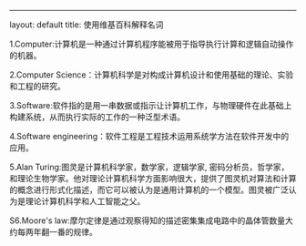 ---
layout: default
title: 使用维基百科解释名词

1.Computer:计算机是一种通过计算机程序能被用于指导执行计算和逻辑自动操作的机器。

2.Computer Science：计算机科学是对构成计算机设计和使用基础的理论、实验和工程的研究。

3.Software:软件指的是用一串数据或指示让计算机工作，与物理硬件在此基础上构建系统，从而执行实际的工作的一种泛型术语。

4.Software engineering：软件工程是工程技术运用系统学方法在软件开发中的应用。

5.Alan Turing:图灵是计算机科学家，数学家，逻辑学家, 密码分析员，哲学家，和理论生物学家。他对理论计算机科学方面影响很大，提供了图灵机对算法和计算的概念进行形式化描述，而它可以被认为是通用计算机的一个模型。图灵被广泛认为是理论计算机科学和人工智能之父。

S6.Moore's law:摩尔定律是通过观察得知的描述密集集成电路中的晶体管数量大约每两年翻一番的规律。

